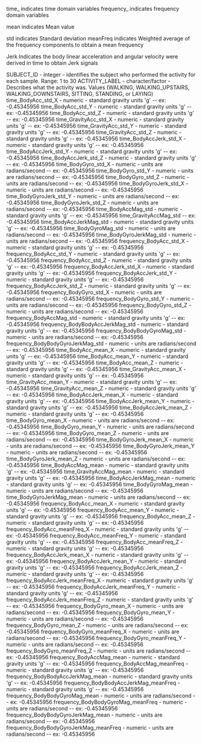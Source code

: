 time_ indicates time domain variables
frequency_ indicates frequency domain variables

mean indicates Mean value

std indicates Standard deviation
meanFreq indicates Weighted average of the frequency components to obtain a mean frequency

Jerk Indicates the body linear acceleration and angular velocity were derived in time to obtain Jerk signals

SUBJECT_ID - integer - identifies the subject who performed the activity for each sample. Range: 1 to 30
ACTIVITY_LABEL - character/factor - Describes what the activity was. Values (WALKING, WALKING_UPSTAIRS, WALKING_DOWNSTAIRS, SITTING, STANDING, or LAYING)
time_BodyAcc_std_X - numeric - standard gravity units 'g' -- ex: -0.45345956
time_BodyAcc_std_Y - numeric - standard gravity units 'g' -- ex: -0.45345956
time_BodyAcc_std_Z - numeric - standard gravity units 'g' -- ex: -0.45345956
time_GravityAcc_std_X - numeric - standard gravity units 'g' -- ex: -0.45345956
time_GravityAcc_std_Y - numeric - standard gravity units 'g' -- ex: -0.45345956
time_GravityAcc_std_Z - numeric - standard gravity units 'g' -- ex: -0.45345956
time_BodyAccJerk_std_X - numeric - standard gravity units 'g' -- ex: -0.45345956
time_BodyAccJerk_std_Y - numeric - standard gravity units 'g' -- ex: -0.45345956
time_BodyAccJerk_std_Z - numeric - standard gravity units 'g' -- ex: -0.45345956
time_BodyGyro_std_X - numeric - units are radians/second -- ex: -0.45345956
time_BodyGyro_std_Y - numeric - units are radians/second -- ex: -0.45345956
time_BodyGyro_std_Z - numeric - units are radians/second -- ex: -0.45345956
time_BodyGyroJerk_std_X - numeric - units are radians/second -- ex: -0.45345956
time_BodyGyroJerk_std_Y - numeric - units are radians/second -- ex: -0.45345956
time_BodyGyroJerk_std_Z - numeric - units are radians/second -- ex: -0.45345956
time_BodyAccMag_std - numeric - standard gravity units 'g' -- ex: -0.45345956
time_GravityAccMag_std -- ex: -0.45345956
time_BodyAccJerkMag_std - numeric - standard gravity units 'g' -- ex: -0.45345956
time_BodyGyroMag_std - numeric - units are radians/second -- ex: -0.45345956
time_BodyGyroJerkMag_std - numeric - units are radians/second -- ex: -0.45345956
frequency_BodyAcc_std_X - numeric - standard gravity units 'g' -- ex: -0.45345956
frequency_BodyAcc_std_Y - numeric - standard gravity units 'g' -- ex: -0.45345956
frequency_BodyAcc_std_Z - numeric - standard gravity units 'g' -- ex: -0.45345956
frequency_BodyAccJerk_std_X - numeric - standard gravity units 'g' -- ex: -0.45345956
frequency_BodyAccJerk_std_Y - numeric - standard gravity units 'g' -- ex: -0.45345956
frequency_BodyAccJerk_std_Z - numeric - standard gravity units 'g' -- ex: -0.45345956
frequency_BodyGyro_std_X - numeric - units are radians/second -- ex: -0.45345956
frequency_BodyGyro_std_Y - numeric - units are radians/second -- ex: -0.45345956
frequency_BodyGyro_std_Z - numeric - units are radians/second -- ex: -0.45345956
frequency_BodyAccMag_std - numeric - standard gravity units 'g' -- ex: -0.45345956
frequency_BodyBodyAccJerkMag_std - numeric - standard gravity units 'g' -- ex: -0.45345956
frequency_BodyBodyGyroMag_std - numeric - units are radians/second -- ex: -0.45345956
frequency_BodyBodyGyroJerkMag_std - numeric - units are radians/second -- ex: -0.45345956
time_BodyAcc_mean_X - numeric - standard gravity units 'g' -- ex: -0.45345956
time_BodyAcc_mean_Y - numeric - standard gravity units 'g' -- ex: -0.45345956
time_BodyAcc_mean_Z - numeric - standard gravity units 'g' -- ex: -0.45345956
time_GravityAcc_mean_X - numeric - standard gravity units 'g' -- ex: -0.45345956
time_GravityAcc_mean_Y - numeric - standard gravity units 'g' -- ex: -0.45345956
time_GravityAcc_mean_Z - numeric - standard gravity units 'g' -- ex: -0.45345956
time_BodyAccJerk_mean_X - numeric - standard gravity units 'g' -- ex: -0.45345956
time_BodyAccJerk_mean_Y - numeric - standard gravity units 'g' -- ex: -0.45345956
time_BodyAccJerk_mean_Z - numeric - standard gravity units 'g' -- ex: -0.45345956
time_BodyGyro_mean_X - numeric - units are radians/second -- ex: -0.45345956
time_BodyGyro_mean_Y - numeric - units are radians/second -- ex: -0.45345956
time_BodyGyro_mean_Z - numeric - units are radians/second -- ex: -0.45345956
time_BodyGyroJerk_mean_X - numeric - units are radians/second -- ex: -0.45345956
time_BodyGyroJerk_mean_Y - numeric - units are radians/second -- ex: -0.45345956
time_BodyGyroJerk_mean_Z - numeric - units are radians/second -- ex: -0.45345956
time_BodyAccMag_mean - numeric - standard gravity units 'g' -- ex: -0.45345956
time_GravityAccMag_mean - numeric - standard gravity units 'g' -- ex: -0.45345956
time_BodyAccJerkMag_mean - numeric - standard gravity units 'g' -- ex: -0.45345956
time_BodyGyroMag_mean - numeric - units are radians/second -- ex: -0.45345956
time_BodyGyroJerkMag_mean - numeric - units are radians/second -- ex: -0.45345956
frequency_BodyAcc_mean_X - numeric - standard gravity units 'g' -- ex: -0.45345956
frequency_BodyAcc_mean_Y - numeric - standard gravity units 'g' -- ex: -0.45345956
frequency_BodyAcc_mean_Z - numeric - standard gravity units 'g' -- ex: -0.45345956
frequency_BodyAcc_meanFreq_X - numeric - standard gravity units 'g' -- ex: -0.45345956
frequency_BodyAcc_meanFreq_Y - numeric - standard gravity units 'g' -- ex: -0.45345956
frequency_BodyAcc_meanFreq_Z - numeric - standard gravity units 'g' -- ex: -0.45345956
frequency_BodyAccJerk_mean_X - numeric - standard gravity units 'g' -- ex: -0.45345956
frequency_BodyAccJerk_mean_Y - numeric - standard gravity units 'g' -- ex: -0.45345956
frequency_BodyAccJerk_mean_Z - numeric - standard gravity units 'g' -- ex: -0.45345956
frequency_BodyAccJerk_meanFreq_X - numeric - standard gravity units 'g' -- ex: -0.45345956
frequency_BodyAccJerk_meanFreq_Y - numeric - standard gravity units 'g' -- ex: -0.45345956
frequency_BodyAccJerk_meanFreq_Z - numeric - standard gravity units 'g' -- ex: -0.45345956
frequency_BodyGyro_mean_X - numeric - units are radians/second -- ex: -0.45345956
frequency_BodyGyro_mean_Y - numeric - units are radians/second -- ex: -0.45345956
frequency_BodyGyro_mean_Z - numeric - units are radians/second -- ex: -0.45345956
frequency_BodyGyro_meanFreq_X - numeric - units are radians/second -- ex: -0.45345956
frequency_BodyGyro_meanFreq_Y - numeric - units are radians/second -- ex: -0.45345956
frequency_BodyGyro_meanFreq_Z - numeric - units are radians/second -- ex: -0.45345956
frequency_BodyAccMag_mean - numeric - standard gravity units 'g' -- ex: -0.45345956
frequency_BodyAccMag_meanFreq - numeric - standard gravity units 'g' -- ex: -0.45345956
frequency_BodyBodyAccJerkMag_mean - numeric - standard gravity units 'g' -- ex: -0.45345956
frequency_BodyBodyAccJerkMag_meanFreq - numeric - standard gravity units 'g' -- ex: -0.45345956
frequency_BodyBodyGyroMag_mean - numeric - units are radians/second -- ex: -0.45345956
frequency_BodyBodyGyroMag_meanFreq - numeric - units are radians/second -- ex: -0.45345956
frequency_BodyBodyGyroJerkMag_mean - numeric - units are radians/second -- ex: -0.45345956
frequency_BodyBodyGyroJerkMag_meanFreq - numeric - units are radians/second -- ex: -0.45345956
